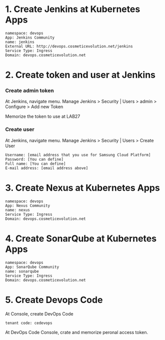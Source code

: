 
# 1. Create Jenkins at Kubernetes Apps

    namespace: devops
    App: Jenkins Community
    name: jenkins
    External URL: http://devops.cosmeticevolution.net/jenkins
    Service Type: Ingress
    Domain: devops.cosmeticevolution.net

# 2. Create token and user at Jenkins

### Create admin token

At Jenkins, navigate menu. Manage Jenkins > Security | Users > admin > Configure > Add new Token

Memorize the token to use at LAB27

### Create user

At Jenkins, navigate menu. Manage Jenkins > Security | Users > Create User 

    Username: [email address that you use for Samsung Cloud Platform]
    Password: [You can define]
    Full name: [You can define]
    E-mail address: [email address above]

# 3. Create Nexus at Kubernetes Apps

    namespace: devops
    App: Nexus Community
    name: nexus
    Service Type: Ingress
    Domain: devops.cosmeticevolution.net

# 4. Create SonarQube at Kubernetes Apps

    namespace: devops
    App: SonarQube Community
    name: sonarqube
    Service Type: Ingress
    Domain: devops.cosmeticevolution.net

# 5. Create Devops Code

At Console, create DevOps Code

    tenant code: cedevops

At DevOps Code Console, crate and memorize peronal access token.

    
